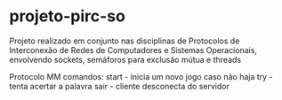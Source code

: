 # projeto-pirc-so
 Projeto realizado em conjunto nas disciplinas de Protocolos de Interconexão de Redes de Computadores e Sistemas Operacionais, envolvendo sockets, semáforos para exclusão mútua e threads
 
 Protocolo MM
  comandos:
   start - inicia um novo jogo caso não haja
   try - tenta acertar a palavra
   sair - cliente desconecta do servidor
